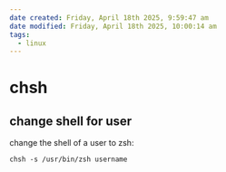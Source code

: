 ```yaml
---
date created: Friday, April 18th 2025, 9:59:47 am
date modified: Friday, April 18th 2025, 10:00:14 am
tags:
  - linux
---
```


# chsh

## change shell for user

change the shell of a user to zsh:

```shell
chsh -s /usr/bin/zsh username
```
